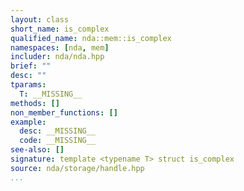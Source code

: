 ```yaml
---
layout: class
short_name: is_complex
qualified_name: nda::mem::is_complex
namespaces: [nda, mem]
includer: nda/nda.hpp
brief: ""
desc: ""
tparams:
  T: __MISSING__
methods: []
non_member_functions: []
example:
  desc: __MISSING__
  code: __MISSING__
see-also: []
signature: template <typename T> struct is_complex
source: nda/storage/handle.hpp
...
```


